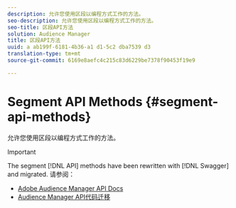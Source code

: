 ```yaml
---
description: 允许您使用区段以编程方式工作的方法。
seo-description: 允许您使用区段以编程方式工作的方法。
seo-title: 区段API方法
solution: Audience Manager
title: 区段API方法
uuid: a ab199f-6181-4b36-a1 d1-5c2 dba7539 d3
translation-type: tm+mt
source-git-commit: 6169e8aefc4c215c83d6229be7378f90453f19e9

---
```



# Segment API Methods {#segment-api-methods}

允许您使用区段以编程方式工作的方法。

>[!IMPORTANT]
>
>The segment [!DNL API] methods have been rewritten with [!DNL Swagger] and migrated. 请参阅：
>
>* [Adobe Audience Manager API Docs](https://bank.demdex.com/portal/swagger/index.html)
>* [Audience Manager API代码迁移](../../api/api-swagger-migration.md)